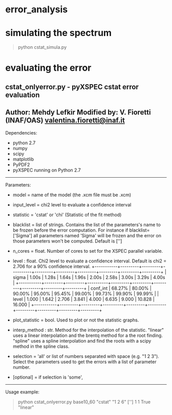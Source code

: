 # error_analysis

# simulating the spectrum
 > python cstat_simula.py <model>

# evaluating the error
 cstat_onlyerror.py  -  pyXSPEC cstat error evaluation
 ---------------------------------------------------------------------------------
 Author: Mehdy Lefkir
 Modified by: V. Fioretti (INAF/OAS) valentina.fioretti@inaf.it
 ---------------------------------------------------------------------------------
 Dependencies:
 - python 2.7
 - numpy
 - scipy
 - matplotlib
 - PyPDF2
 - pyXSPEC running on Python 2.7
  ---------------------------------------------------------------------------------
 Parameters:
 - model = name of the model (the .xcm file must be <model>.xcm)
 - input_level = chi2 level to evaluate a confidence interval
 - statistic = 'cstat' or 'chi' (Statistic of the fit method)
 - blacklist = list of strings. Contains the list of the parameters's name to be frozen before the error computation.
 For instance if blacklist=['Sigma'] all parameters named 'Sigma' will be frozen and the error on those parameters won't be computed. Default is ['']
 - n_cores = float. Number of cores to set for the XSPEC parallel variable.
 - level : float. Chi2 level to evaluate a confidence interval. Default is chi2 = 2.706 for a 90% confidence interval.
 +-----------+---------+---------+----------+---------+---------+---------+---------+---------+---------+
 |   sigma   |  1.00s  |  1.28s  |  1.64s   |  1.96s  |  2.00s  |  2.58s  |  3.00s  |  3.29s  |  4.00s  |
 +-----------+---------+---------+----------+---------+---------+---------+---------+---------+---------+
 | conf_int  | 68.27%  | 80.00%  | 90.00%   | 95.00%  | 95.45%  | 99.00%  | 99.73%  | 99.90%  | 99.99%  |
 | level     | 1.000   | 1.642   | 2.706    | 3.841   | 4.000   | 6.635   | 9.000   | 10.828  | 16.000  |
 +-----------+---------+---------+----------+---------+---------+---------+---------+---------+---------+
 
 - plot_statistic = bool. Used to plot or not the statistic graphs.
 - interp_method : str. Method for the interpolation of the statistic. "linear" uses a linear interpolation and the brentq method
 for a the root finding. "spline" uses a spline interpolation and find the roots with a scipy method in the spline class.
 - selection = 'all' or list of numbers separated with space (e.g. "1 2 3"). Select the parameters used to get the errors with a list of parameter number.
 - [optional] = if selection is 'some',
 

 --------------------------------------------------------------------------------
 Usage example:
 > python cstat_onlyerror.py base10_60 "cstat" "1 2 6"  [''] 1 1 True "linear"
